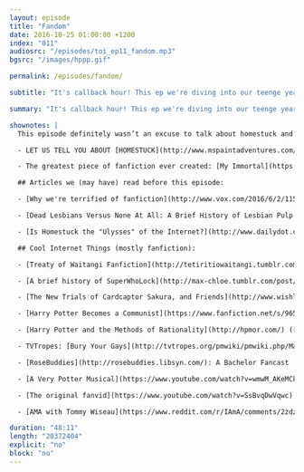 ```yaml
---
layout: episode
title: "Fandom"
date: 2016-10-25 01:00:00 +1200
index: "011"
audiosrc: "/episodes/toi_ep11_fandom.mp3"
bgsrc: "/images/hppp.gif"

permalink: /episodes/fandom/

subtitle: "It's callback hour! This ep we're diving into our teenge years of reading and writing fanfiction, consuming fanart, and living it up in this strange and awesome subculture on the internet. We talk about the power of fanfiction, the voice it lends to its predominantly female and minority authors, and the strange ways it can play with canon, and sometimes, real life."

summary: "It's callback hour! This ep we're diving into our teenge years of reading and writing fanfiction, consuming fanart, and living it up in this strange and awesome subculture on the internet. We talk about the power of fanfiction, the voice it lends to its predominantly female and minority authors, and the strange ways it can play with canon, and sometimes, real life."

shownotes: |
  This episode definitely wasn’t an excuse to talk about homestuck and slash.

  - LET US TELL YOU ABOUT [HOMESTUCK](http://www.mspaintadventures.com/)

  - The greatest piece of fanfiction ever created: [My Immortal](https://www.fanfiction.net/s/6829556/1/My-Immortal)

  ## Articles we (may have) read before this episode:

  - [Why we're terrified of fanfiction](http://www.vox.com/2016/6/2/11531406/why-were-terrified-fanfiction-teen-girls) - Constance Grady (2/6/2016), Vox

  - [Dead Lesbians Versus None At All: A Brief History of Lesbian Pulp Fiction](http://bibliodaze.com/2014/03/dead-lesbians-versus-none-at-all-a-brief-history-of-lesbian-pulp-fiction/) - Ceilidhann (3/2014), Bibliodaze

  - [Is Homestuck the "Ulysses" of the Internet?](http://www.dailydot.com/culture/homestuck-ulysses-james-joyce-internet/) - Lauren Rae Orisini (6/9/2012), The Daily Dot

  ## Cool Internet Things (mostly fanfiction):

  - [Treaty of Waitangi Fanfiction](http://tetiritiowaitangi.tumblr.com/)

  - [A brief history of SuperWhoLock](http://max-chloe.tumblr.com/post/147992630620/lawfulgoodness-lawfulgoodness)

  - [The New Trials of Cardcaptor Sakura, and Friends](http://www.wishluv.com/newtrials.htm) ([fanfiction.net](https://www.fanfiction.net/s/197453/1/The-New-Trials-of-Card-Captor-Sakura-and-Friends))

  - [Harry Potter Becomes a Communist](https://www.fanfiction.net/s/9655837/1/Harry-Potter-Becomes-A-Communist)

  - [Harry Potter and the Methods of Rationality](http://hpmor.com/) ([fanfiction.net](https://www.fanfiction.net/s/5782108/1/Harry_Potter_and_the_Methods_of_Rationality))

  - TVTropes: [Bury Your Gays](http://tvtropes.org/pmwiki/pmwiki.php/Main/BuryYourGays)

  - [RoseBuddies](http://rosebuddies.libsyn.com/): A Bachelor Fancast

  - [A Very Potter Musical](https://www.youtube.com/watch?v=wmwM_AKeMCk) (part 1)

  - [The original fanvid](https://www.youtube.com/watch?v=SsBvqDwVqwc) that inspired Community

  - [AMA with Tommy Wiseau](https://www.reddit.com/r/IAmA/comments/2zdzik/tommy_wiseau_creator_of_the_room_and_the_new_tv/)

duration: "48:11"
length: "20372404"
explicit: "no"
block: "no" 
---
```

